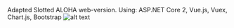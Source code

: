 Adapted Slotted ALOHA web-version.
Using: ASP.NET Core 2, Vue.js, Vuex, Chart.js, Bootstrap
![alt text](http://i104.fastpic.ru/big/2018/0608/8d/ade3ca6f0fb4cc39ed691ade7306a58d.png)
